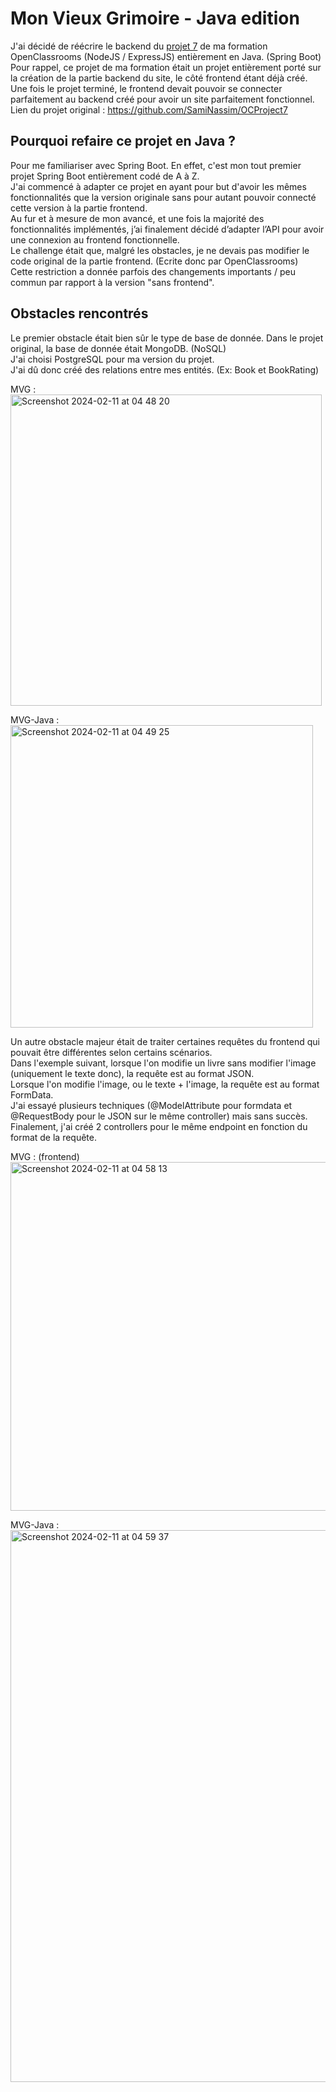 # Mon Vieux Grimoire - Java edition

J'ai décidé de réécrire le backend du [projet 7](https://github.com/SamiNassim/OCProject7) de ma formation OpenClassrooms (NodeJS / ExpressJS) entièrement en Java. (Spring Boot)</br>
Pour rappel, ce projet de ma formation était un projet entièrement porté sur la création de la partie backend du site, le côté frontend étant déjà créé.</br>
Une fois le projet terminé, le frontend devait pouvoir se connecter parfaitement au backend créé pour avoir un site parfaitement fonctionnel.</br>
Lien du projet original : https://github.com/SamiNassim/OCProject7

## Pourquoi refaire ce projet en Java ?

Pour me familiariser avec Spring Boot. En effet, c'est mon tout premier projet Spring Boot entièrement codé de A à Z. </br>
J'ai commencé à adapter ce projet en ayant pour but d'avoir les mêmes fonctionnalités que la version originale sans pour autant pouvoir connecté cette version à la partie frontend.</br>
Au fur et à mesure de mon avancé, et une fois la majorité des fonctionnalités implémentés, j’ai finalement décidé d’adapter l’API pour avoir une connexion au frontend fonctionnelle.</br>
Le challenge était que, malgré les obstacles, je ne devais pas modifier le code original de la partie frontend. (Ecrite donc par OpenClassrooms)</br>
Cette restriction a donnée parfois des changements importants / peu commun par rapport à la version "sans frontend".

## Obstacles rencontrés

Le premier obstacle était bien sûr le type de base de donnée. Dans le projet original, la base de donnée était MongoDB. (NoSQL)</br>
J'ai choisi PostgreSQL pour ma version du projet.</br>
J'ai dû donc créé des relations entre mes entités. (Ex: Book et BookRating)

MVG :</br>
<img width="498" alt="Screenshot 2024-02-11 at 04 48 20" src="https://github.com/SamiNassim/mvg-java/assets/125296128/5cb29321-6677-4905-be30-b4387203a5c3"></br>

MVG-Java :</br>
<img width="484" alt="Screenshot 2024-02-11 at 04 49 25" src="https://github.com/SamiNassim/mvg-java/assets/125296128/14a8de09-816e-40ab-866f-8df9c0dc0fcc"></br>

Un autre obstacle majeur était de traiter certaines requêtes du frontend qui pouvait être différentes selon certains scénarios.</br>
Dans l'exemple suivant, lorsque l'on modifie un livre sans modifier l'image (uniquement le texte donc), la requête est au format JSON.</br>
Lorsque l'on modifie l'image, ou le texte + l'image, la requête est au format FormData.</br>
J'ai essayé plusieurs techniques (@ModelAttribute pour formdata et @RequestBody pour le JSON sur le même controller) mais sans succès.</br>
Finalement, j'ai créé 2 controllers pour le même endpoint en fonction du format de la requête.</br>

MVG : (frontend)</br>
<img width="558" alt="Screenshot 2024-02-11 at 04 58 13" src="https://github.com/SamiNassim/mvg-java/assets/125296128/89d37dfd-1732-4845-b702-3de68617de1b"></br>

MVG-Java :</br>
<img width="883" alt="Screenshot 2024-02-11 at 04 59 37" src="https://github.com/SamiNassim/mvg-java/assets/125296128/13e3ea9a-77f4-4783-9aa0-806f40936ace"></br>


